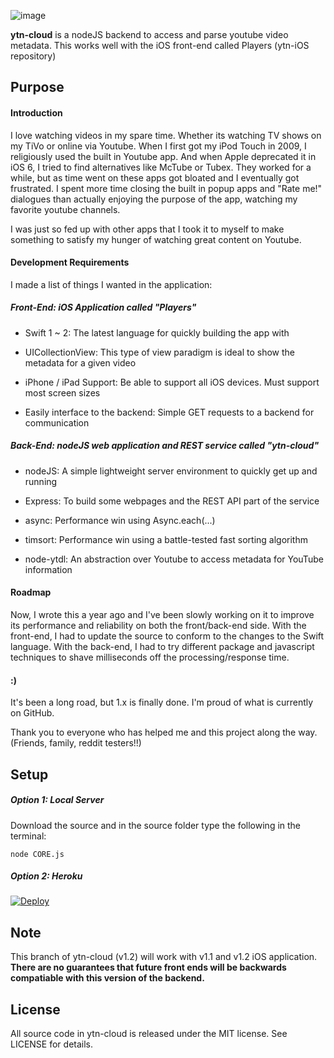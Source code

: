 ![image](https://github.com/nextseto/ytn-cloud/blob/master/assets/header-ytn-cloud.png)

**ytn-cloud** is a nodeJS backend to access and parse youtube video metadata. This works well with the iOS front-end called Players (ytn-iOS repository)

## Purpose

#### Introduction

I love watching videos in my spare time. Whether its watching TV shows on my TiVo or online via Youtube. When I first got my iPod Touch in 2009, I religiously used the built in Youtube app. And when Apple deprecated it in iOS 6, I tried to find alternatives like McTube or Tubex. They worked for a while, but as time went on these apps got bloated and I eventually got frustrated. I spent more time closing the built in popup apps and "Rate me!" dialogues than actually enjoying the purpose of the app, watching my favorite youtube channels.

I was just so fed up with other apps that I took it to myself to make something to satisfy my hunger of watching great content on Youtube.

#### Development Requirements
I made a list of things I wanted in the application:

##### Front-End: iOS Application called "Players"
- Swift 1 ~ 2: The latest language for quickly building the app with

- UICollectionView: This type of view paradigm is ideal to show the metadata for a given video

- iPhone / iPad Support: Be able to support all iOS devices. Must support most screen sizes

- Easily interface to the backend: Simple GET requests to a backend for communication


##### Back-End: nodeJS web application and REST service called "ytn-cloud"
- nodeJS: A simple lightweight server environment to quickly get up and running

- Express: To build some webpages and the REST API part of the service

- async: Performance win using Async.each(...)

- timsort: Performance win using a battle-tested fast sorting algorithm

- node-ytdl: An abstraction over Youtube to access metadata for YouTube information


#### Roadmap
Now, I wrote this a year ago and I've been slowly working on it to improve its performance and reliability on both the front/back-end side. With the front-end, I had to update the source to conform to the changes to the Swift language. With the back-end, I had to try different package and javascript techniques to shave milliseconds off the processing/response time.

#### :)
It's been a long road, but 1.x is finally done. I'm proud of what is currently on GitHub.

Thank you to everyone who has helped me and this project along the way. (Friends, family, reddit testers!!)

## Setup

##### Option 1: Local Server

Download the source and in the source folder type the following in the terminal:

```
node CORE.js
```

##### Option 2: Heroku

[![Deploy](https://www.herokucdn.com/deploy/button.png)](https://heroku.com/deploy)

## Note

This branch of ytn-cloud (v1.2) will work with v1.1 and v1.2 iOS application. **There are no guarantees that future front ends will be backwards compatiable with this version of the backend.**

## License

All source code in ytn-cloud is released under the MIT license. See LICENSE for details.